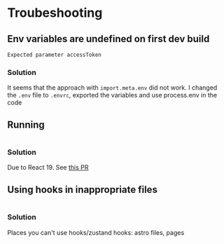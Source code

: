 # Troubeshooting

## Env variables are undefined on first dev build

```
Expected parameter accessToken
```

### Solution

It seems that the approach with `import.meta.env` did not work. I changed the `.env` file to `.envrc`, exported the variables and use process.env in the code

## Running

```Invalid hook call.

```

### Solution

Due to React 19. See [this PR](https://github.com/withastro/astro/pull/12913)

## Using hooks in inappropriate files

```Cannot read properties of null (reading 'useSyncExternalStore')

```

### Solution

Places you can't use hooks/zustand hooks: astro files, pages
